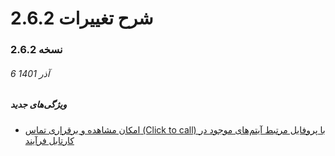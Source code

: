 # شرح تغییرات 2.6.2
### نسخه 2.6.2
###### 6 آذر 1401
##### ویژگی‌های جدید
- [امکان مشاهده و برقراری تماس (Click to  call) با پروفایل مرتبط آیتم‌های موجود در کارتابل فرآیند](https://github.com/1stco/PayamGostarDocs/blob/master/releasenote/2.6.2/UserCartable.md)
